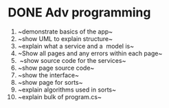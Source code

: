 # DONE Adv programming
1.  ~demonstrate basics of the app~
2.  ~show UML to explain structure~
3.  ~explain what a service and a  model is~
4.  ~Show all pages and any errors within each page~
5.   ~show source code for the services~ 
6.  ~show page source code~ 
7.  ~show the interface~
8.  ~show page for sorts~ 
9.  ~explain algorithms used in sorts~
10.  ~explain bulk of program.cs~